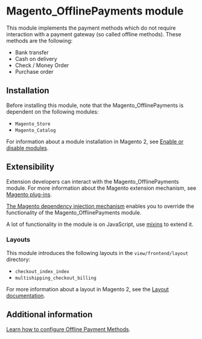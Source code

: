 # Magento_OfflinePayments module

This module implements the payment methods which do not require interaction with a payment gateway (so called offline methods). 
These methods are the following:
- Bank transfer
- Cash on delivery
- Check / Money Order
- Purchase order

## Installation

Before installing this module, note that the Magento_OfflinePayments is dependent on the following modules:
- `Magento_Store`
- `Magento_Catalog`

For information about a module installation in Magento 2, see [Enable or disable modules](https://experienceleague.adobe.com/docs/commerce-operations/installation-guide/tutorials/manage-modules.html).

## Extensibility

Extension developers can interact with the Magento_OfflinePayments module. For more information about the Magento extension mechanism, see [Magento plug-ins](https://developer.adobe.com/commerce/php/development/components/plugins/).

[The Magento dependency injection mechanism](https://developer.adobe.com/commerce/php/development/components/dependency-injection/) enables you to override the functionality of the Magento_OfflinePayments module.

A lot of functionality in the module is on JavaScript, use [mixins](https://developer.adobe.com/commerce/frontend-core/javascript/mixins/) to extend it.

### Layouts

This module introduces the following layouts in the `view/frontend/layout` directory:
- `checkout_index_index`
- `multishipping_checkout_billing`

For more information about a layout in Magento 2, see the [Layout documentation](https://developer.adobe.com/commerce/frontend-core/guide/layouts/).

## Additional information

[Learn how to configure Offline Payment Methods](https://docs.magento.com/user-guide/payment/offline-payment-methods.html).
